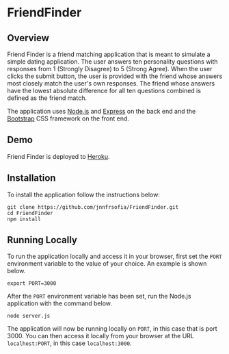 # FriendFinder

## Overview

Friend Finder is a friend matching application that is meant to simulate a simple dating application. The user answers ten personality questions with responses from 1 (Strongly Disagree) to 5 (Strong Agree). When the user clicks the submit button, the user is provided with the friend whose answers most closely match the user's own responses. The friend whose answers have the lowest absolute difference for all ten questions combined is defined as the friend match.

The application uses [Node.js](https://nodejs.org/en/) and [Express](https://expressjs.com/) on the back end and the [Bootstrap](http://getbootstrap.com) CSS framework on the front end.

## Demo
	
Friend Finder is deployed to [Heroku](https://friend-fndr.herokuapp.com).

## Installation

To install the application follow the instructions below:

	git clone https://github.com/jnnfrsofia/FriendFinder.git
	cd FriendFinder
	npm install
	
## Running Locally

To run the application locally and access it in your browser, first set the `PORT` environment variable to the value of your choice. An example is shown below.

	export PORT=3000
	
After the `PORT` environment variable has been set, run the Node.js application with the command below.

	node server.js
	
The application will now be running locally on `PORT`, in this case that is port 3000. You can then access it locally from your browser at the URL `localhost:PORT`, in this case `localhost:3000`.